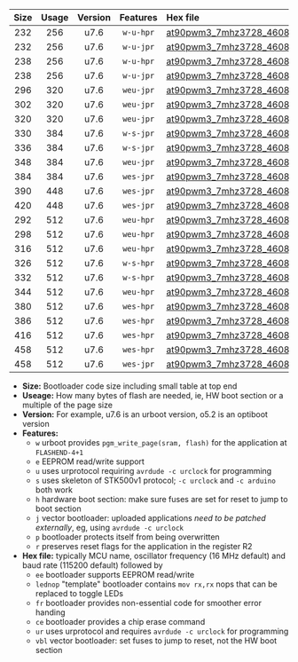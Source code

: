 |Size|Usage|Version|Features|Hex file|
|:-:|:-:|:-:|:-:|:--|
|232|256|u7.6|`w-u-hpr`|[at90pwm3_7mhz3728_460800bps_ur.hex](https://raw.githubusercontent.com/stefanrueger/urboot/main//at90pwm3_7mhz3728_460800bps_ur.hex)|
|232|256|u7.6|`w-u-jpr`|[at90pwm3_7mhz3728_460800bps_ur_vbl.hex](https://raw.githubusercontent.com/stefanrueger/urboot/main//at90pwm3_7mhz3728_460800bps_ur_vbl.hex)|
|238|256|u7.6|`w-u-hpr`|[at90pwm3_7mhz3728_460800bps_lednop_ur.hex](https://raw.githubusercontent.com/stefanrueger/urboot/main//at90pwm3_7mhz3728_460800bps_lednop_ur.hex)|
|238|256|u7.6|`w-u-jpr`|[at90pwm3_7mhz3728_460800bps_lednop_ur_vbl.hex](https://raw.githubusercontent.com/stefanrueger/urboot/main//at90pwm3_7mhz3728_460800bps_lednop_ur_vbl.hex)|
|296|320|u7.6|`weu-jpr`|[at90pwm3_7mhz3728_460800bps_ee_ur_vbl.hex](https://raw.githubusercontent.com/stefanrueger/urboot/main//at90pwm3_7mhz3728_460800bps_ee_ur_vbl.hex)|
|302|320|u7.6|`weu-jpr`|[at90pwm3_7mhz3728_460800bps_ee_lednop_ur_vbl.hex](https://raw.githubusercontent.com/stefanrueger/urboot/main//at90pwm3_7mhz3728_460800bps_ee_lednop_ur_vbl.hex)|
|320|320|u7.6|`weu-jpr`|[at90pwm3_7mhz3728_460800bps_ee_lednop_fr_ur_vbl.hex](https://raw.githubusercontent.com/stefanrueger/urboot/main//at90pwm3_7mhz3728_460800bps_ee_lednop_fr_ur_vbl.hex)|
|330|384|u7.6|`w-s-jpr`|[at90pwm3_7mhz3728_460800bps_vbl.hex](https://raw.githubusercontent.com/stefanrueger/urboot/main//at90pwm3_7mhz3728_460800bps_vbl.hex)|
|336|384|u7.6|`w-s-jpr`|[at90pwm3_7mhz3728_460800bps_lednop_vbl.hex](https://raw.githubusercontent.com/stefanrueger/urboot/main//at90pwm3_7mhz3728_460800bps_lednop_vbl.hex)|
|348|384|u7.6|`weu-jpr`|[at90pwm3_7mhz3728_460800bps_ee_lednop_fr_ce_ur_vbl.hex](https://raw.githubusercontent.com/stefanrueger/urboot/main//at90pwm3_7mhz3728_460800bps_ee_lednop_fr_ce_ur_vbl.hex)|
|384|384|u7.6|`wes-jpr`|[at90pwm3_7mhz3728_460800bps_ee_vbl.hex](https://raw.githubusercontent.com/stefanrueger/urboot/main//at90pwm3_7mhz3728_460800bps_ee_vbl.hex)|
|390|448|u7.6|`wes-jpr`|[at90pwm3_7mhz3728_460800bps_ee_lednop_vbl.hex](https://raw.githubusercontent.com/stefanrueger/urboot/main//at90pwm3_7mhz3728_460800bps_ee_lednop_vbl.hex)|
|420|448|u7.6|`wes-jpr`|[at90pwm3_7mhz3728_460800bps_ee_lednop_fr_vbl.hex](https://raw.githubusercontent.com/stefanrueger/urboot/main//at90pwm3_7mhz3728_460800bps_ee_lednop_fr_vbl.hex)|
|292|512|u7.6|`weu-hpr`|[at90pwm3_7mhz3728_460800bps_ee_ur.hex](https://raw.githubusercontent.com/stefanrueger/urboot/main//at90pwm3_7mhz3728_460800bps_ee_ur.hex)|
|298|512|u7.6|`weu-hpr`|[at90pwm3_7mhz3728_460800bps_ee_lednop_ur.hex](https://raw.githubusercontent.com/stefanrueger/urboot/main//at90pwm3_7mhz3728_460800bps_ee_lednop_ur.hex)|
|316|512|u7.6|`weu-hpr`|[at90pwm3_7mhz3728_460800bps_ee_lednop_fr_ur.hex](https://raw.githubusercontent.com/stefanrueger/urboot/main//at90pwm3_7mhz3728_460800bps_ee_lednop_fr_ur.hex)|
|326|512|u7.6|`w-s-hpr`|[at90pwm3_7mhz3728_460800bps.hex](https://raw.githubusercontent.com/stefanrueger/urboot/main//at90pwm3_7mhz3728_460800bps.hex)|
|332|512|u7.6|`w-s-hpr`|[at90pwm3_7mhz3728_460800bps_lednop.hex](https://raw.githubusercontent.com/stefanrueger/urboot/main//at90pwm3_7mhz3728_460800bps_lednop.hex)|
|344|512|u7.6|`weu-hpr`|[at90pwm3_7mhz3728_460800bps_ee_lednop_fr_ce_ur.hex](https://raw.githubusercontent.com/stefanrueger/urboot/main//at90pwm3_7mhz3728_460800bps_ee_lednop_fr_ce_ur.hex)|
|380|512|u7.6|`wes-hpr`|[at90pwm3_7mhz3728_460800bps_ee.hex](https://raw.githubusercontent.com/stefanrueger/urboot/main//at90pwm3_7mhz3728_460800bps_ee.hex)|
|386|512|u7.6|`wes-hpr`|[at90pwm3_7mhz3728_460800bps_ee_lednop.hex](https://raw.githubusercontent.com/stefanrueger/urboot/main//at90pwm3_7mhz3728_460800bps_ee_lednop.hex)|
|416|512|u7.6|`wes-hpr`|[at90pwm3_7mhz3728_460800bps_ee_lednop_fr.hex](https://raw.githubusercontent.com/stefanrueger/urboot/main//at90pwm3_7mhz3728_460800bps_ee_lednop_fr.hex)|
|458|512|u7.6|`wes-hpr`|[at90pwm3_7mhz3728_460800bps_ee_lednop_fr_ce.hex](https://raw.githubusercontent.com/stefanrueger/urboot/main//at90pwm3_7mhz3728_460800bps_ee_lednop_fr_ce.hex)|
|458|512|u7.6|`wes-jpr`|[at90pwm3_7mhz3728_460800bps_ee_lednop_fr_ce_vbl.hex](https://raw.githubusercontent.com/stefanrueger/urboot/main//at90pwm3_7mhz3728_460800bps_ee_lednop_fr_ce_vbl.hex)|

- **Size:** Bootloader code size including small table at top end
- **Useage:** How many bytes of flash are needed, ie, HW boot section or a multiple of the page size
- **Version:** For example, u7.6 is an urboot version, o5.2 is an optiboot version
- **Features:**
  + `w` urboot provides `pgm_write_page(sram, flash)` for the application at `FLASHEND-4+1`
  + `e` EEPROM read/write support
  + `u` uses urprotocol requiring `avrdude -c urclock` for programming
  + `s` uses skeleton of STK500v1 protocol; `-c urclock` and `-c arduino` both work
  + `h` hardware boot section: make sure fuses are set for reset to jump to boot section
  + `j` vector bootloader: uploaded applications *need to be patched externally*, eg, using `avrdude -c urclock`
  + `p` bootloader protects itself from being overwritten
  + `r` preserves reset flags for the application in the register R2
- **Hex file:** typically MCU name, oscillator frequency (16 MHz default) and baud rate (115200 default) followed by
  + `ee` bootloader supports EEPROM read/write
  + `lednop` "template" bootloader contains `mov rx,rx` nops that can be replaced to toggle LEDs
  + `fr` bootloader provides non-essential code for smoother error handing
  + `ce` bootloader provides a chip erase command
  + `ur` uses urprotocol and requires `avrdude -c urclock` for programming
  + `vbl` vector bootloader: set fuses to jump to reset, not the HW boot section
